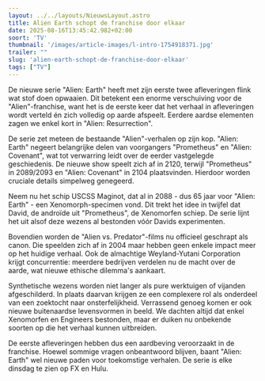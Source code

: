 ```yaml
---
layout: ../../layouts/NieuwsLayout.astro
title: Alien Earth schopt de franchise door elkaar
date: 2025-08-16T13:45:42.982+02:00
soort: 'TV'
thumbnail: '/images/article-images/l-intro-1754918371.jpg'
trailer: ""
slug: 'alien-earth-schopt-de-franchise-door-elkaar'
tags: ["TV"]
---
```


De nieuwe serie "Alien: Earth" heeft met zijn eerste twee afleveringen flink wat
stof doen opwaaien. Dit betekent een enorme verschuiving voor de
"Alien"-franchise, want het is de eerste keer dat het verhaal in afleveringen
wordt verteld én zich volledig op aarde afspeelt. Eerdere aardse elementen zagen
we enkel kort in "Alien: Resurrection".

De serie zet meteen de bestaande "Alien"-verhalen op zijn kop. "Alien: Earth"
negeert belangrijke delen van voorgangers "Prometheus" en "Alien: Covenant", wat
tot verwarring leidt over de eerder vastgelegde geschiedenis. De nieuwe show
speelt zich af in 2120, terwijl "Prometheus" in 2089/2093 en "Alien: Covenant"
in 2104 plaatsvinden. Hierdoor worden cruciale details simpelweg genegeerd.

Neem nu het schip USCSS Maginot, dat al in 2088 - dus 65 jaar voor "Alien:
Earth" - een Xenomorph-specimen vond. Dit trekt het idee in twijfel dat David,
de androïde uit "Prometheus", de Xenomorfen schiep. De serie lijnt het uit alsof
deze wezens al bestonden vóór Davids experimenten.

Bovendien worden de "Alien vs. Predator"-films nu officieel geschrapt als canon.
Die speelden zich af in 2004 maar hebben geen enkele impact meer op het huidige
verhaal. Ook de almachtige Weyland-Yutani Corporation krijgt concurrentie:
meerdere bedrijven verdelen nu de macht over de aarde, wat nieuwe ethische
dilemma's aankaart.

Synthetische wezens worden niet langer als pure werktuigen of vijanden
afgeschilderd. In plaats daarvan krijgen ze een complexere rol als onderdeel van
een zoektocht naar onsterfelijkheid. Verrassend genoeg komen er ook nieuwe
buitenaardse levensvormen in beeld. We dachten altijd dat enkel Xenomorfen en
Engineers bestonden, maar er duiken nu onbekende soorten op die het verhaal
kunnen uitbreiden.

De eerste afleveringen hebben dus een aardbeving veroorzaakt in de franchise.
Hoewel sommige vragen onbeantwoord blijven, baant "Alien: Earth" wel nieuwe
paden voor toekomstige verhalen. De serie is elke dinsdag te zien op FX en Hulu.
